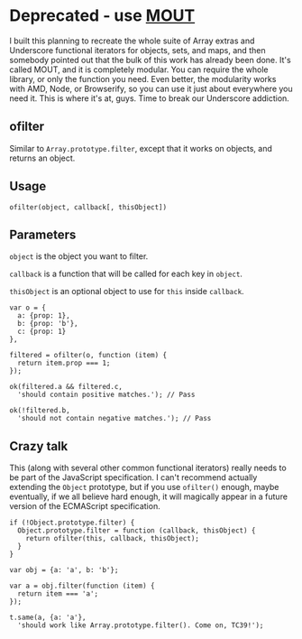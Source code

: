 # Deprecated - use [MOUT](http://moutjs.com/)

I built this planning to recreate the whole suite of Array extras and Underscore functional iterators for objects, sets, and maps, and then somebody pointed out that the bulk of this work has already been done. It's called MOUT, and it is completely modular. You can require the whole library, or only the function you need. Even better, the modularity works with AMD, Node, or Browserify, so you can use it just about everywhere you need it. This is where it's at, guys. Time to break our Underscore addiction.


## ofilter

Similar to `Array.prototype.filter`, except that it works on objects, and returns an object.

## Usage

```
ofilter(object, callback[, thisObject])
```

## Parameters

`object` is the object you want to filter.

`callback` is a function that will be called for each key in `object`.

`thisObject` is an optional object to use for `this` inside `callback`.


```
var o = {
  a: {prop: 1},
  b: {prop: 'b'},
  c: {prop: 1}
},

filtered = ofilter(o, function (item) {
  return item.prop === 1;
});

ok(filtered.a && filtered.c,
  'should contain positive matches.'); // Pass

ok(!filtered.b,
  'should not contain negative matches.'); // Pass
```


## Crazy talk

This (along with several other common functional iterators) really needs to be part of the JavaScript specification. I can't recommend actually extending the `Object` prototype, but if you use `ofilter()` enough, maybe eventually, if we all believe hard enough, it will magically appear in a future version of the ECMAScript specification.


```
if (!Object.prototype.filter) {
  Object.prototype.filter = function (callback, thisObject) {
    return ofilter(this, callback, thisObject);
  }
}

var obj = {a: 'a', b: 'b'};

var a = obj.filter(function (item) {
  return item === 'a';
});

t.same(a, {a: 'a'},
  'should work like Array.prototype.filter(). Come on, TC39!');
```
